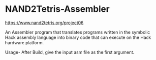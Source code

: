 # NAND2Tetris-Assembler
https://www.nand2tetris.org/project06

An Assembler program that translates programs written in the symbolic Hack assembly language into binary code that can execute on the Hack hardware platform.

Usage-
After Build, give the input asm file as the first argument.
